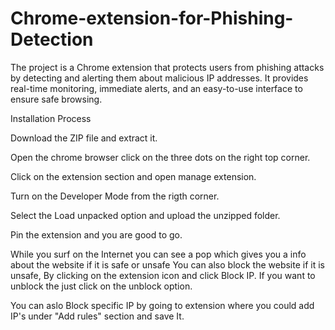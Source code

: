 # Chrome-extension-for-Phishing-Detection
The project is a Chrome extension that protects users from phishing attacks by detecting and alerting them about malicious IP addresses. It provides real-time monitoring, immediate alerts, and an easy-to-use interface to ensure safe browsing.

Installation Process

Download the ZIP file and extract it.

Open the chrome browser click on the three dots on the right top corner.

Click on the extension section and open manage extension.

Turn on the Developer Mode from the rigth corner.

Select the Load unpacked option and upload the unzipped folder.

Pin the extension and you are good to go.

While you surf on the Internet you can see a pop which gives you a info about the website if it is safe or unsafe 
You can also block the website if it is unsafe, By clicking on the extension icon and click Block IP.
If you want to unblock the just click on the unblock option. 

You can aslo Block specific IP by going to extension where you could add IP's under "Add rules" section and save It.
